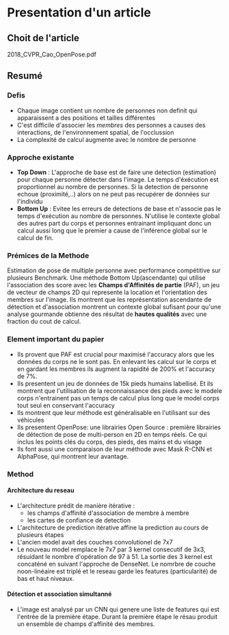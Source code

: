 # Presentation d'un article
## Choit de l'article
2018_CVPR_Cao_OpenPose.pdf
## Resumé
### Defis
* Chaque image contient un nombre de personnes non definit qui apparaissent a des positions et tailles différentes
* C'est difficile d'associer les *membres* des personnes a causes des interactions, de l'environnement spatial, de l'occlussion
* La complexité de calcul augmente avec le nombre de personne
### Approche existante
* **Top Down** : L'approche de base est de faire une detection (estimation) pour chaque personne détecter dans l'image. Le temps d'éxécution est proportionnel au nombre de personnes. Si la detection de personne echoue (proximité,..) alors on ne peut pas recupérer de données sur l'individu
* **Bottom Up** : Evitee les erreurs de detections de base et n'associe pas le temps d'exécution au nombre de personnes. N'utilise le contexte global des autres part du corps et personnes entrainant impliquant donc un calcul aussi long que le premier a cause de l'inférence global sur le calcul de fin.
### Prémices de la Methode 
Estimation de pose de multiple personne avec performance compétitive sur plusieurs Benchmark.
Une méthode Bottom Up(ascendante) qui utilise l'association des score avec les **Champs d'Affinités de partie** (PAF), un jeu de vecteur de champs 2D qui represente la location et l'orientation des membres sur l'image.
Ils montrent que les représentation ascendante de détection et d'association montrent un contexte global sufisant pour qu'une analyse gourmande obtienne des résultat de **hautes qualités** avec une fraction du cout de calcul.
### Element important du papier
* Ils provent que PAF est crucial pour maximisé l'accuracy alors que les données du corps ne le sont pas. En enlevant les calcul sur le corps et en gardant les membres ils augment la rapidité de 200% et l'accuracy de 7%.
* Ils presentent un jeu de données de 15k pieds humains labellisé. Et ils montrent que l'utilisation de la reconnaissance des pieds avec le modele corps n'entrainent pas un temps de calcul plus long que le model corps tout seul en conservant l'accuracy
* Ils montrent que leur méthode est généralisable en l'utilisant sur des véhicules
* Ils presentent OpenPose: une librairies Open Source : première librairies de détection de pose de multi-person en 2D en temps réels. Ce qui inclus les points clés du corps, des pieds, des mains et du visage
* Ils font aussi une comparaison de leur méthode avec Mask R-CNN et AlphaPose, qui montrent leur avantage. 
### Method
#### Architecture du reseau
* L'architecture prédit de manière itérative :
    * les champs d'affinité d'association de membre à membre
    * les cartes de confiance de detection
* L'architecture de prediction itérative affine la prediction au cours de plusieurs étapes
* L'ancien model avait des couches convolutionel de 7x7
* Le nouveau model remplace le 7x7 par 3 kernel consecutif de 3x3, résuidant le nombre d'opération de 97 à 51. La sortie des 3 kernel est concaténé en suivant l'approche de DenseNet. Le nomrbre de couche noon-linéaire est triplé et le reseau garde les features (particularité) de bas et haut niveaux.

#### Détection et association simultanné
* L'image est analysé par un CNN qui genere une liste de features qui est l'entrée de la première étape. Durant la première étape le résau produit un ensemble de champs d'affinité des membres.
